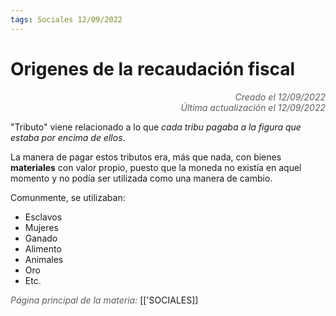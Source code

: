 ```yaml
---
tags: Sociales 12/09/2022
---
```


# Origenes de la recaudación fiscal
<div style="text-align: right; opacity: 0.7; font-style: italic;">Creado el 12/09/2022</div>
<div style="text-align: right; opacity: 0.7; font-style: italic;">Última actualización el 12/09/2022</div>

"Tributo" viene relacionado a lo que *cada tribu pagaba a la figura que estaba por encima de ellos*.

La manera de pagar estos tributos era, más que nada, con bienes **materiales** con valor propio, puesto que la moneda no existía en aquel momento y no podía ser utilizada como una manera de cambio.

Comunmente, se utilizaban:
- Esclavos
- Mujeres
- Ganado
- Alimento
- Animales
- Oro
- Etc.

<span style="opacity: 0.7; font-style: italic;">Página principal de la materia:</span> [['SOCIALES]]